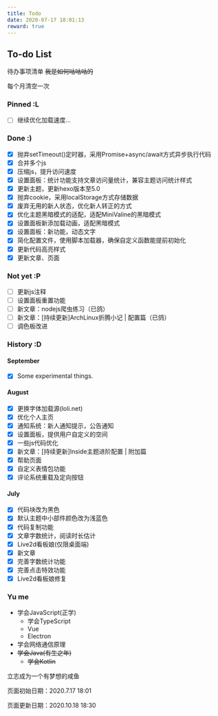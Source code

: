 ```yaml
---
title: Todo
date: 2020-07-17 18:01:13
reward: true
---
```

## To-do List

待办事项清单 ~~我是如何咕咕咕的~~

每个月清空一次
### Pinned :L
- [ ] 继续优化加载速度...

### Done  :)
- [x] 抛弃setTimeout()定时器，采用Promise+async/await方式异步执行代码
- [x] 合并多个js
- [x] 压缩js，提升访问速度
- [x] 设置面板：统计功能支持文章访问量统计，兼容主题访问统计样式
- [x] 更新主题，更新hexo版本至5.0
- [x] 抛弃cookie，采用localStorage方式存储数据
- [x] 废弃无用的新人状态，优化新人转正的方式
- [x] 优化主题黑暗模式的适配，适配MiniValine的黑暗模式
- [x] 设置面板新添加载动画，适配黑暗模式
- [x] 设置面板：新功能，动态文字
- [x] 简化配置文件，使用脚本加载器，确保自定义函数能提前初始化
- [x] 更新代码高亮样式
- [x] 更新文章、页面

### Not yet  :P
- [ ] 更新js注释
- [ ] 设置面板重置功能
- [ ] 新文章：nodejs爬虫练习（已鸽）
- [ ] 新文章：[持续更新]ArchLinux折腾小记 | 配置篇（已鸽）
- [ ] 调色板改进

### History :D
#### September
- [x] Some experimental things.

#### August
- [x] 更换字体加载源(loli.net)
- [x] 优化个人主页
- [x] 通知系统：新人通知提示，公告通知
- [x] 设置面板，提供用户自定义的空间
- [x] 一些js代码优化  
- [x] 新文章：[持续更新]Inside主题进阶配置 | 附加篇 
- [x] 帮助页面
- [x] 自定义表情包功能
- [x] 评论系统重载及定向按钮

#### July
- [x] 代码块改为黑色
- [x] 默认主题中小部件颜色改为浅蓝色
- [x] 代码复制功能
- [x] 文章字数统计，阅读时长估计
- [x] Live2d看板娘(仅限桌面端)
- [x] 新文章
- [x] 完善字数统计功能
- [x] 完善点击特效功能
- [x] Live2d看板娘修复

### Yu me
- 学会JavaScript(正学)
  - 学会TypeScript
  - Vue
  - Electron
- 学会网络通信原理
- ~~学会Java(有生之年)~~
  - ~~学会Kotlin~~

立志成为一个有梦想的咸鱼

页面初始日期：2020.7.17 18:01

页面更新日期：2020.10.18 18:30